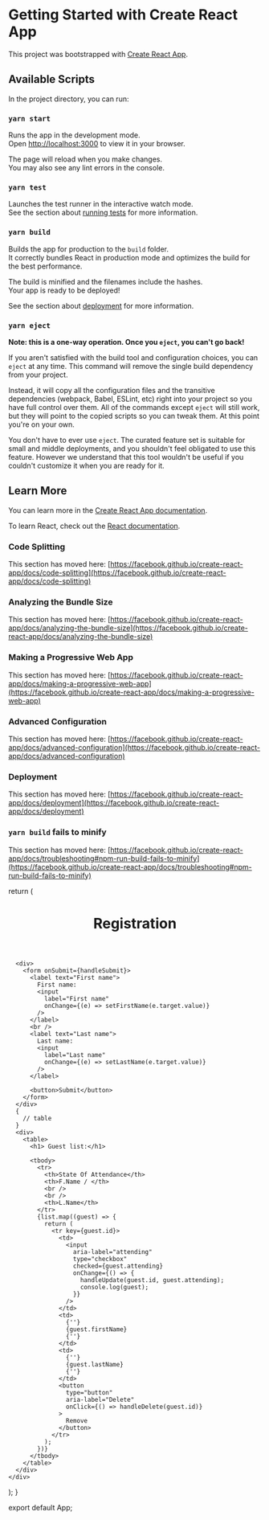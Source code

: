# Getting Started with Create React App

This project was bootstrapped with [Create React App](https://github.com/facebook/create-react-app).

## Available Scripts

In the project directory, you can run:

### `yarn start`

Runs the app in the development mode.\
Open [http://localhost:3000](http://localhost:3000) to view it in your browser.

The page will reload when you make changes.\
You may also see any lint errors in the console.

### `yarn test`

Launches the test runner in the interactive watch mode.\
See the section about [running tests](https://facebook.github.io/create-react-app/docs/running-tests) for more information.

### `yarn build`

Builds the app for production to the `build` folder.\
It correctly bundles React in production mode and optimizes the build for the best performance.

The build is minified and the filenames include the hashes.\
Your app is ready to be deployed!

See the section about [deployment](https://facebook.github.io/create-react-app/docs/deployment) for more information.

### `yarn eject`

**Note: this is a one-way operation. Once you `eject`, you can't go back!**

If you aren't satisfied with the build tool and configuration choices, you can `eject` at any time. This command will remove the single build dependency from your project.

Instead, it will copy all the configuration files and the transitive dependencies (webpack, Babel, ESLint, etc) right into your project so you have full control over them. All of the commands except `eject` will still work, but they will point to the copied scripts so you can tweak them. At this point you're on your own.

You don't have to ever use `eject`. The curated feature set is suitable for small and middle deployments, and you shouldn't feel obligated to use this feature. However we understand that this tool wouldn't be useful if you couldn't customize it when you are ready for it.

## Learn More

You can learn more in the [Create React App documentation](https://facebook.github.io/create-react-app/docs/getting-started).

To learn React, check out the [React documentation](https://reactjs.org/).

### Code Splitting

This section has moved here: [https://facebook.github.io/create-react-app/docs/code-splitting](https://facebook.github.io/create-react-app/docs/code-splitting)

### Analyzing the Bundle Size

This section has moved here: [https://facebook.github.io/create-react-app/docs/analyzing-the-bundle-size](https://facebook.github.io/create-react-app/docs/analyzing-the-bundle-size)

### Making a Progressive Web App

This section has moved here: [https://facebook.github.io/create-react-app/docs/making-a-progressive-web-app](https://facebook.github.io/create-react-app/docs/making-a-progressive-web-app)

### Advanced Configuration

This section has moved here: [https://facebook.github.io/create-react-app/docs/advanced-configuration](https://facebook.github.io/create-react-app/docs/advanced-configuration)

### Deployment

This section has moved here: [https://facebook.github.io/create-react-app/docs/deployment](https://facebook.github.io/create-react-app/docs/deployment)

### `yarn build` fails to minify

This section has moved here: [https://facebook.github.io/create-react-app/docs/troubleshooting#npm-run-build-fails-to-minify](https://facebook.github.io/create-react-app/docs/troubleshooting#npm-run-build-fails-to-minify)

return (
<div data-test-id="guest" className="App">
<header>
<h1>Registration</h1>
</header>

      <div>
        <form onSubmit={handleSubmit}>
          <label text="First name">
            First name:
            <input
              label="First name"
              onChange={(e) => setFirstName(e.target.value)}
            />
          </label>
          <br />
          <label text="Last name">
            Last name:
            <input
              label="Last name"
              onChange={(e) => setLastName(e.target.value)}
            />
          </label>

          <button>Submit</button>
        </form>
      </div>
      {
        // table
      }
      <div>
        <table>
          <h1> Guest list:</h1>

          <tbody>
            <tr>
              <th>State Of Attendance</th>
              <th>F.Name / </th>
              <br />
              <br />
              <th>L.Name</th>
            </tr>
            {list.map((guest) => {
              return (
                <tr key={guest.id}>
                  <td>
                    <input
                      aria-label="attending"
                      type="checkbox"
                      checked={guest.attending}
                      onChange={() => {
                        handleUpdate(guest.id, guest.attending);
                        console.log(guest);
                      }}
                    />
                  </td>
                  <td>
                    {''}
                    {guest.firstName}
                    {''}
                  </td>
                  <td>
                    {''}
                    {guest.lastName}
                    {''}
                  </td>
                  <button
                    type="button"
                    aria-label="Delete"
                    onClick={() => handleDelete(guest.id)}
                  >
                    Remove
                  </button>
                </tr>
              );
            })}
          </tbody>
        </table>
      </div>
    </div>

);
}

export default App;
